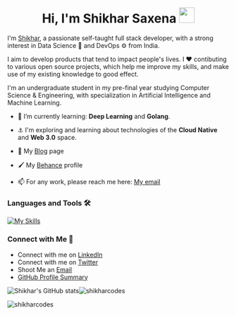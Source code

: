 <h1 align="center">Hi, I'm Shikhar Saxena <img src="https://media.giphy.com/media/hvRJCLFzcasrR4ia7z/giphy.gif" width="35"></h1>

I'm [Shikhar](https://github.com/shikharcodes/), a passionate self-taught full stack developer, with a strong interest in Data Science 🤖 and DevOps ⚙️ from India. 

I aim to develop products that tend to impact people's lives. I ❤️ contibuting to various open source projects, which help me improve my skills, and make use of my existing knowledge to good effect.

I'm an undergraduate student in my pre-final year studying Computer Science & Engineering, with specialization in Artificial Intelligence and Machine Learning.

- 🌱 I’m currently learning: **Deep Learning** and **Golang**.

- ⚓ I'm exploring and learning about technologies of the **Cloud Native** and **Web 3.0** space.

- 📝 My [Blog](https://shikhar06.medium.com) page

- 🖌 My [Behance](https://www.behance.net/shikharsaxena1/) profile

- 📫 For any work, please reach me here: [My email](shikhar06jan@gmail.com)

<h3 align="left">Languages and Tools 🛠</h3>

[![My Skills](https://skillicons.dev/icons?i=js,mongodb,react,nodejs,express,graphql,mysql,sqlite,jquery,html,css,sass,tailwind,bootstrap,cpp,c,py,go,java,dart,flutter,kubernetes,docker,aws,gcp,firebase,heroku,linux,git,bash,vim,md,xd,latex&theme=dark)](https://skillicons.dev)

### Connect with Me 🤝
 - Connect with me on [LinkedIn](https://www.linkedin.com/in/shikhar-saxena-1b2486200/)
 - Connect with me on [Twitter](https://twitter.com/imshikhar06)
 - Shoot Me an [Email](mailto:shikhar06jan@gmail.com) 
 - [GitHub Profile Summary](https://profile-summary-for-github.com/user/shikharcodes)

![Shikhar's GitHub stats](https://github-readme-stats.vercel.app/api?username=shikharcodes&show_icons=true&theme=tokyonight&locale=en&count_private=true)<img  src="https://github-readme-stats.vercel.app/api/top-langs?username=shikharcodes&langs_count=8&show_icons=true&locale=en&layout=compact&theme=tokyonight" alt="shikharcodes" />

 <p align="left"> <img src="https://komarev.com/ghpvc/?username=shikharcodes&label=Profile%20views&color=0e75b6&style=flat" alt="shikharcodes" /> </p>
 
